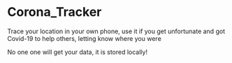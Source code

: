 # Corona_Tracker
Trace your location in your own phone, use it if you get unfortunate and got Covid-19 to help others, letting know where you were

No one one will get your data, it is stored locally!
